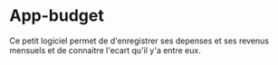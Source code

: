 # App-budget
Ce petit logiciel permet de d'enregistrer ses depenses et ses revenus mensuels et de connaitre l'ecart qu'il y'a entre eux. 
